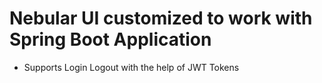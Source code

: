 # Nebular UI customized to work with Spring Boot Application

* Supports Login Logout with the help of JWT Tokens
